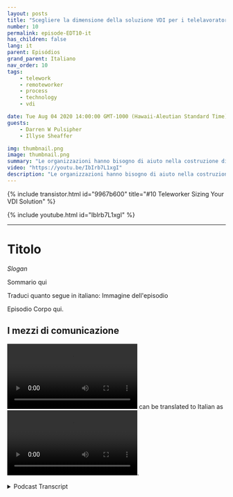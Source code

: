 ```yaml
---
layout: posts
title: "Scegliere la dimensione della soluzione VDI per i telelavoratori."
number: 10
permalink: episode-EDT10-it
has_children: false
lang: it
parent: Episódios
grand_parent: Italiano
nav_order: 10
tags:
    - telework
    - remoteworker
    - process
    - technology
    - vdi

date: Tue Aug 04 2020 14:00:00 GMT-1000 (Hawaii-Aleutian Standard Time)
guests:
    - Darren W Pulsipher
    - Illyse Sheaffer

img: thumbnail.png
image: thumbnail.png
summary: "Le organizzazioni hanno bisogno di aiuto nella costruzione di soluzioni VDI (Virtual Desktop Infrastructure) immediatamente. Poiché i dipartimenti IT stanno aggiungendo licenze VDI localmente ai loro sistemi attuali, devono essere consapevoli che le licenze da sole non risolvono tutti i loro problemi."
video: "https://youtu.be/IbIrb7L1xgI"
description: "Le organizzazioni hanno bisogno di aiuto nella costruzione di soluzioni VDI (Virtual Desktop Infrastructure) immediatamente. Poiché i dipartimenti IT stanno aggiungendo licenze VDI localmente ai loro sistemi attuali, devono essere consapevoli che le licenze da sole non risolvono tutti i loro problemi."
---
```


<div>
{% include transistor.html id="9967b600" title="#10 Teleworker Sizing Your VDI Solution" %}

{% include youtube.html id="IbIrb7L1xgI" %}
</div>

---

# Titolo

*Slogan*

Sommario qui

Traduci quanto segue in italiano: Immagine dell'episodio

Episodio Corpo qui.

## I mezzi di comunicazione

<video src='url'></video> can be translated to Italian as <video src='url'></video>.



<details>
<summary> Podcast Transcript </summary>

<p></p>

</details>

